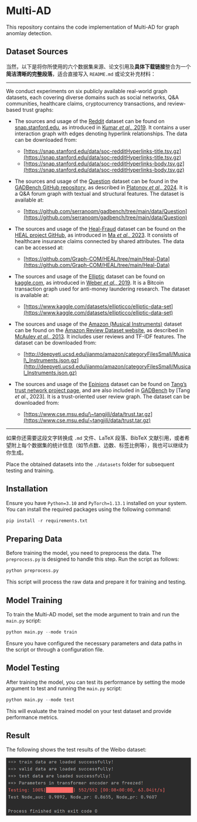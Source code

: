 # Multi-AD

This repository contains the code implementation of Multi-AD for graph anomlay detection. 

## Dataset Sources
当然，以下是将你所使用的六个数据集来源、论文引用及**具体下载链接**整合为一个**简洁清晰的完整段落**，适合直接写入 `README.md` 或论文补充材料：

---

We conduct experiments on six publicly available real-world graph datasets, each covering diverse domains such as social networks, Q\&A communities, healthcare claims, cryptocurrency transactions, and review-based trust graphs:

* The sources and usage of the [Reddit](https://snap.stanford.edu/data/soc-redditHyperlinks.html) dataset can be found on [snap.stanford.edu](https://snap.stanford.edu/data/soc-redditHyperlinks.html), as introduced in [Kumar *et al*., 2019](https://arxiv.org/abs/1902.07243). It contains a user interaction graph with edges denoting hyperlink relationships. The data can be downloaded from:

  * [https://snap.stanford.edu/data/soc-redditHyperlinks-title.tsv.gz](https://snap.stanford.edu/data/soc-redditHyperlinks-title.tsv.gz)
  * [https://snap.stanford.edu/data/soc-redditHyperlinks-body.tsv.gz](https://snap.stanford.edu/data/soc-redditHyperlinks-body.tsv.gz)

* The sources and usage of the [Question](https://github.com/serranoqm/gadbench/tree/main/data/Question) dataset can be found in the [GADBench GitHub repository](https://github.com/serranoqm/gadbench), as described in [Platonov *et al*., 2024](https://arxiv.org/abs/2402.12847). It is a Q\&A forum graph with textual and structural features. The dataset is available at:

  * [https://github.com/serranoqm/gadbench/tree/main/data/Question](https://github.com/serranoqm/gadbench/tree/main/data/Question)

* The sources and usage of the [Heal-Fraud](https://github.com/Graph-COM/HEAL) dataset can be found on the [HEAL project GitHub](https://github.com/Graph-COM/HEAL), as introduced in [Ma *et al*., 2023](https://arxiv.org/abs/2308.07873). It consists of healthcare insurance claims connected by shared attributes. The data can be accessed at:

  * [https://github.com/Graph-COM/HEAL/tree/main/Heal-Data](https://github.com/Graph-COM/HEAL/tree/main/Heal-Data)

* The sources and usage of the [Elliptic](https://www.kaggle.com/datasets/ellipticco/elliptic-data-set) dataset can be found on [kaggle.com](https://www.kaggle.com/datasets/ellipticco/elliptic-data-set), as introduced in [Weber *et al*., 2019](https://arxiv.org/abs/1908.02591). It is a Bitcoin transaction graph used for anti-money laundering research. The dataset is available at:

  * [https://www.kaggle.com/datasets/ellipticco/elliptic-data-set](https://www.kaggle.com/datasets/ellipticco/elliptic-data-set)

* The sources and usage of the [Amazon (Musical Instruments)](http://deepyeti.ucsd.edu/jianmo/amazon/categoryFilesSmall/Musical_Instruments.json.gz) dataset can be found on the [Amazon Review Dataset website](https://nijianmo.github.io/amazon/index.html), as described in [McAuley *et al*., 2013](https://cseweb.ucsd.edu/~jmcauley/pdfs/sna2013.pdf). It includes user reviews and TF-IDF features. The dataset can be downloaded from:

  * [http://deepyeti.ucsd.edu/jianmo/amazon/categoryFilesSmall/Musical\_Instruments.json.gz](http://deepyeti.ucsd.edu/jianmo/amazon/categoryFilesSmall/Musical_Instruments.json.gz)

* The sources and usage of the [Epinions](https://www.cse.msu.edu/~tangjili/trust.html) dataset can be found on [Tang’s trust network project page](https://www.cse.msu.edu/~tangjili/trust.html), and are also included in [GADBench](https://arxiv.org/abs/2306.12251) by \[Tang *et al*., 2023]. It is a trust-oriented user review graph. The dataset can be downloaded from:

  * [https://www.cse.msu.edu/\~tangjili/data/trust.tar.gz](https://www.cse.msu.edu/~tangjili/data/trust.tar.gz)

---

如果你还需要这段文字转换成 `.md` 文件、LaTeX 段落、BibTeX 文献引用，或者希望附上每个数据集的统计信息（如节点数、边数、标签比例等），我也可以继续为你生成。


Place the obtained datasets into the `./datasets` folder for subsequent testing and training.


## Installation
Ensure you have `Python=3.10` and `PyTorch=1.13.1` installed on your system. You can install the required packages using the following command:

```python
pip install -r requirements.txt
```

## Preparing Data
Before training the model, you need to preprocess the data. The `preprocess.py` is designed to handle this step. Run the script as follows:
```python
python preprocess.py
```

This script will process the raw data and prepare it for training and testing.

## Model Training
To train the Multi-AD model, set the mode argument to train and run the `main.py` script:
```python
python main.py --mode train
```

Ensure you have configured the necessary parameters and data paths in the script or through a configuration file.

## Model Testing
After training the model, you can test its performance by setting the mode argument to test and running the `main.py` script:
```python
python main.py --mode test
```

This will evaluate the trained model on your test dataset and provide performance metrics.

## Result
The following shows the test results of the Weibo dataset:

![](./fig/result.png)

